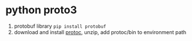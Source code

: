 # python proto3

1. protobuf library `pip install protobuf`
2. download and install [protoc](https://github.com/protocolbuffers/protobuf/releases/tag/v3.9.1), unzip, add protoc/bin to environment path